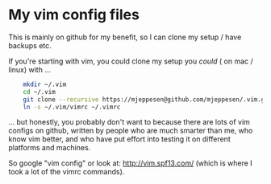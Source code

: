# My vim config files

This is mainly on github for my benefit, so I can clone my setup / have backups etc.

If you're starting with vim, you could clone my setup you *could* ( on mac /
linux) with ...
```bash
    mkdir ~/.vim
    cd ~/.vim
    git clone --recursive https://mjeppesen@github.com/mjeppesen/.vim.git
    ln -s ~/.vim/vimrc ~/.vimrc
```

... but honestly, you probably don't want to because there are lots of vim
configs on github, written by people who are much smarter than me, who know vim better, and who have put
effort into testing it on different platforms and machines.

So google "vim config" or look at:
http://vim.spf13.com/
(which is where I took a lot of the vimrc commands).


